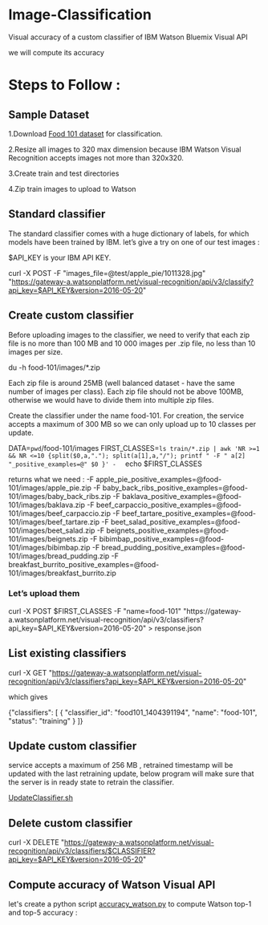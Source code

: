 # Image-Classification
Visual accuracy of a custom classifier of IBM Watson Bluemix Visual API


we will compute its accuracy

# Steps to Follow :
## Sample Dataset
   1.Download [Food 101 dataset](https://www.vision.ee.ethz.ch/datasets_extra/food-101/) for classification.
   
   2.Resize all images to 320 max dimension because IBM Watson Visual Recognition accepts images not more than 320x320.
   
   3.Create train and test directories
   
   4.Zip train images to upload to Watson
   
## Standard classifier
The standard classifier comes with a huge dictionary of labels, for which models have been trained by IBM. let’s give a try on one of our test images :

$API_KEY is your IBM API KEY.

curl -X POST -F "images_file=@test/apple_pie/1011328.jpg" "https://gateway-a.watsonplatform.net/visual-recognition/api/v3/classify?api_key=$API_KEY&version=2016-05-20"
   
## Create custom classifier

Before uploading images to the classifier, we need to verify that each zip file is no more than 100 MB and 10 000 images per .zip file, no less than 10 images per size.

du -h food-101/images/*.zip

Each zip file is around 25MB (well balanced dataset - have the same number of images per class). Each zip file should not be above 100MB, otherwise we would have to divide them into multiple zip files.

Create the classifier under the name food-101. For creation, the service accepts a maximum of 300 MB so we can only upload up to 10 classes per update.

DATA=`pwd`/food-101/images
FIRST_CLASSES=`ls train/*.zip | awk 'NR >=1 && NR <=10 {split($0,a,"."); split(a[1],a,"/"); printf " -F " a[2] "_positive_examples=@" $0 }' -  `
echo $FIRST_CLASSES

returns what we need : -F apple_pie_positive_examples=@food-101/images/apple_pie.zip -F baby_back_ribs_positive_examples=@food-101/images/baby_back_ribs.zip -F baklava_positive_examples=@food-101/images/baklava.zip -F beef_carpaccio_positive_examples=@food-101/images/beef_carpaccio.zip -F beef_tartare_positive_examples=@food-101/images/beef_tartare.zip -F beet_salad_positive_examples=@food-101/images/beet_salad.zip -F beignets_positive_examples=@food-101/images/beignets.zip -F bibimbap_positive_examples=@food-101/images/bibimbap.zip -F bread_pudding_positive_examples=@food-101/images/bread_pudding.zip -F breakfast_burrito_positive_examples=@food-101/images/breakfast_burrito.zip


### Let’s upload them

curl -X POST $FIRST_CLASSES -F "name=food-101" "https://gateway-a.watsonplatform.net/visual-recognition/api/v3/classifiers?api_key=$API_KEY&version=2016-05-20" > response.json



## List existing classifiers

curl -X GET "https://gateway-a.watsonplatform.net/visual-recognition/api/v3/classifiers?api_key=$API_KEY&version=2016-05-20"

which gives

{"classifiers": [
{
    "classifier_id": "food101_1404391194",
    "name": "food-101",
    "status": "training"
}
]}


## Update custom classifier

service accepts a maximum of 256 MB , retrained timestamp will be updated with the last retraining update, below program will make sure that the server is in ready state to retrain the classifier.

[UpdateClassifier.sh](https://github.com/sureshannapureddy/Image-Classification/blob/master/UpdateClassifier.sh)

## Delete custom classifier

curl -X DELETE "https://gateway-a.watsonplatform.net/visual-recognition/api/v3/classifiers/$CLASSIFIER?api_key=$API_KEY&version=2016-05-20"

## Compute accuracy of Watson Visual API

let's create a python script [accuracy_watson.py]() to compute Watson top-1 and top-5 accuracy :

